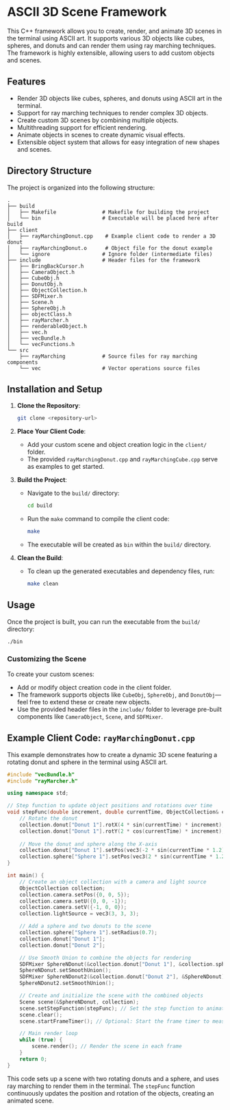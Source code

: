 # ASCII 3D Scene Framework

This C++ framework allows you to create, render, and animate 3D scenes in the terminal using ASCII art. It supports various 3D objects like cubes, spheres, and donuts and can render them using ray marching techniques. The framework is highly extensible, allowing users to add custom objects and scenes.

## Features

- Render 3D objects like cubes, spheres, and donuts using ASCII art in the terminal.
- Support for ray marching techniques to render complex 3D objects.
- Create custom 3D scenes by combining multiple objects.
- Multithreading support for efficient rendering.
- Animate objects in scenes to create dynamic visual effects.
- Extensible object system that allows for easy integration of new shapes and scenes.

## Directory Structure

The project is organized into the following structure:

```
.
├── build
│   ├── Makefile               # Makefile for building the project
│   └── bin                    # Executable will be placed here after build
├── client
│   ├── rayMarchingDonut.cpp    # Example client code to render a 3D donut
│   ├── rayMarchingDonut.o      # Object file for the donut example
│   └── ignore                 # Ignore folder (intermediate files)
├── include                    # Header files for the framework
│   ├── BringBackCursor.h
│   ├── CameraObject.h
│   ├── CubeObj.h
│   ├── DonutObj.h
│   ├── ObjectCollection.h
│   ├── SDFMixer.h
│   ├── Scene.h
│   ├── SphereObj.h
│   ├── objectClass.h
│   ├── rayMarcher.h
│   ├── renderableObject.h
│   ├── vec.h
│   ├── vecBundle.h
│   └── vecFunctions.h
└── src
    ├── rayMarching            # Source files for ray marching components
    └── vec                    # Vector operations source files
```

## Installation and Setup

1. **Clone the Repository**:

   ```bash
   git clone <repository-url>
   ```

2. **Place Your Client Code**:
   
   - Add your custom scene and object creation logic in the `client/` folder.
   - The provided `rayMarchingDonut.cpp` and `rayMarchingCube.cpp` serve as examples to get started.

3. **Build the Project**:
   
   - Navigate to the `build/` directory:
   
     ```bash
     cd build
     ```
   
   - Run the `make` command to compile the client code:

     ```bash
     make
     ```

   - The executable will be created as `bin` within the `build/` directory.

4. **Clean the Build**:
   
   - To clean up the generated executables and dependency files, run:

     ```bash
     make clean
     ```

## Usage

Once the project is built, you can run the executable from the `build/` directory:

```bash
./bin
```

### Customizing the Scene

To create your custom scenes:

- Add or modify object creation code in the client folder.
- The framework supports objects like `CubeObj`, `SphereObj`, and `DonutObj`—feel free to extend these or create new objects.
- Use the provided header files in the `include/` folder to leverage pre-built components like `CameraObject`, `Scene`, and `SDFMixer`.

## Example Client Code: `rayMarchingDonut.cpp`

This example demonstrates how to create a dynamic 3D scene featuring a rotating donut and sphere in the terminal using ASCII art.

```cpp
#include "vecBundle.h"
#include "rayMarcher.h"

using namespace std;

// Step function to update object positions and rotations over time
void stepFunc(double increment, double currentTime, ObjectCollection& collection) {
    // Rotate the donut
    collection.donut["Donut 1"].rotX(4 * sin(currentTime) * increment);
    collection.donut["Donut 1"].rotY(2 * cos(currentTime) * increment);
    
    // Move the donut and sphere along the X-axis
    collection.donut["Donut 1"].setPos(vec3(-2 * sin(currentTime * 1.2), 0, 0));
    collection.sphere["Sphere 1"].setPos(vec3(2 * sin(currentTime * 1.2), 0, 0));
}

int main() {
    // Create an object collection with a camera and light source
    ObjectCollection collection;
    collection.camera.setPos({0, 0, 5});
    collection.camera.setU({0, 0, -1});
    collection.camera.setV({-1, 0, 0});
    collection.lightSource = vec3(3, 3, 3);

    // Add a sphere and two donuts to the scene
    collection.sphere["Sphere 1"].setRadius(0.7);
    collection.donut["Donut 1"];
    collection.donut["Donut 2"];

    // Use Smooth Union to combine the objects for rendering
    SDFMixer SphereNDonut(&collection.donut["Donut 1"], &collection.sphere["Sphere 1"]);
    SphereNDonut.setSmoothUnion();
    SDFMixer SphereNDonut2(&collection.donut["Donut 2"], &SphereNDonut);
    SphereNDonut2.setSmoothUnion();

    // Create and initialize the scene with the combined objects
    Scene scene(&SphereNDonut, collection);
    scene.setStepFunction(stepFunc); // Set the step function to animate the scene
    scene.clear();
    scene.startFrameTimer(); // Optional: Start the frame timer to measure frame rates

    // Main render loop
    while (true) {
        scene.render(); // Render the scene in each frame
    }
    return 0;
}
```

This code sets up a scene with two rotating donuts and a sphere, and uses ray marching to render them in the terminal. The `stepFunc` function continuously updates the position and rotation of the objects, creating an animated scene.